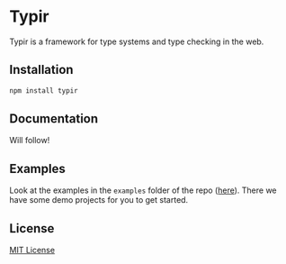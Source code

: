 # Typir

Typir is a framework for type systems and type checking in the web.

## Installation

```bash
npm install typir
```

## Documentation

Will follow!

## Examples

Look at the examples in the `examples` folder of the repo ([here](../../examples)). There we have some demo projects for you to get started.

## License

[MIT License](/LICENSE)
